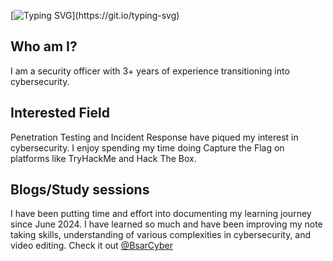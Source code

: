 [![Typing SVG](https://readme-typing-svg.demolab.com?font=Raleway+&size=24&pause=1000&color=28F7DC&width=600&height=60&lines=%F0%9F%91%8BHello%2C+my+name+is+Babyka;%F0%9F%93%91Welcome+to+my+GitHub;%F0%9F%8F%B4%E2%80%8D%E2%98%A0%EF%B8%8FProbably+on+TryHackMe+or+HackTheBox;Probably+complaining+about+slow+Nmap+%F0%9F%A5%B1;Probably+run+feroxbuster+over+4+times+%F0%9F%98%B5;Probably+spent+2+hours+into+rabbitholes+%F0%9F%95%B3%EF%B8%8F;Why+plink.exe+not+connecting+%F0%9F%A4%B7%F0%9F%8F%BB;OOPS+crashed+instances+with+BuffOverFlow;Restarting...)](https://git.io/typing-svg)
## Who am I?
I am a security officer with 3+ years of experience transitioning into cybersecurity.
## Interested Field
Penetration Testing and Incident Response have piqued my interest in cybersecurity. I enjoy spending my time doing Capture the Flag on platforms like TryHackMe and Hack The Box.
## Blogs/Study sessions
I have been putting time and effort into documenting my learning journey since June 2024. I have learned so much and have been improving my note taking skills, understanding of various complexities in cybersecurity, and video editing. Check it out [@BsarCyber](https://www.youtube.com/@BsarCyber) 
